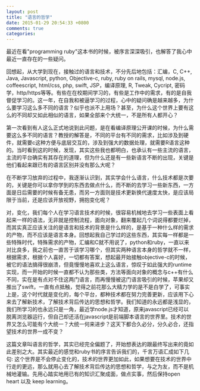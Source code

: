 ```yaml
---
layout: post
title: "语言的哲学"
date: 2015-01-29 20:54:33 +0800
comments: true
categories: 
---
```

最近在看"programming ruby"这本书的时候，被序言深深吸引，也解答了我心中最近一直存在的一些疑问。

<!-- more -->

回想起，从大学到现在，接触过的语言和技术，不分先后地包括：汇编，C, C++, Java, Javascript, python, Objective-c, ruby, ruby on rails, mysql, node.js, coffeescript, html/css, php, swift, JSP，编译原理, R, Tweak, Cycript, 密码学，http/https等等。有些在在校期间学习的，有些是工作中的需求，有的是自我督促学习的。这一年，在自我和被逼学习的过程，心中的疑问确是越来越多，为什么要学习这么多不同的语言？似乎也派不上用场？甚至，为什么这个世界上要有这么的不同却又如此相似的语言，如果全部来个大统一，不是所有人都开心？

第一次看到有人这么正式地说到此问题，是在看编译原理公开课的时候，为什么需要这么多不同的语言？教授的解答是，不同的平台有不同的需求，比如涉及到硬件，就需要c这种方便与底层交互的，涉及到强大的数据处理，就需要R语言这种的。当时看到这的时候，发现，其实这些我也都明白，也承认有一些主流的语言，主流的平台确实有其存在的道理，但为什么还是有一些新语言不断的出现，关键是他们看起来跟已有的语言区别并没有那么大呢？

在不断学习放弃的过程中，我逐渐认识到，其实学会什么语言，什么技术都是次要的，关键是你可以拿你学到的东西去做点什么，而不断的去学习一些新东西，一方面是日后需要的时候有备无患，而另一方面则是技术更新换代速度太快，是应该局限于当前，还是应该开放视野，拥抱变化呢？

对，变化，我们每个人在学习语言技术的时候，很容易机械地去学习一些表面上看起来一样的语法，无非就是控制流程，面向对象，翻来覆起几个词说得都要烂掉，而其实真正应该关注的是语言和技术的背景是什么样的，是基于一种什么样的需求的产物，而不应该是语言本身。回想起我自己学过的这些东西，其实每一样都是一些特殊时代，特殊需求的产物，汇编和C就不用说了，python和ruby，一直以来对比良多，我之前也一直苦于该学习哪个，但其实两种语言本身的哲学就不一样，根据需求，根据个人喜好，一切都有答案，想起最开始接触objective-c的时候，被它的语法搞得很崩溃，但竟慢慢地喜欢上这么语言，惊叹于如此强大的runtime实现，而一开始的时候一直都不认为那些类，方法等面向对象的概念与c++有什么不同，实在是有点对不住这两门语言，而再慢慢被这门语言吸引的时候，苹果却又推出了swift，一直有点抵触，觉得之前花那么大精力学的是不是白学了，可事实上是，这个时代就是变化的，每个平台，都种技术都在努力完善更新，应该用下心来去了解新技术，了解技术背后传达的思想和哲学。我们知道的永远都是浅显的，我们所学习的也永远只是一角，最近学node.js才知道，原来javascript已经可以脱离浏览器运行，但自己却还活在javascript是前端脚本语言的世界里。技术的世界又怎么可能有个大统一？大统一何来进步？这天下都合久必分，分久必合，还指望技术的世界一成不变？

这篇文章叫语言的哲学，其实已经完全偏题了，开始想表达的跟最终写出来的竟如此差别之大。其实最近的感觉和ruby书的序言告诉我们的，千言万语汇成如下几句:
这个世界是不会停止变化的，技术的世界更加如此，如果想要在技术的世界中行走的更远，那么就用心去了解技术背后传达的思想和哲学，与之为友，而不是机械地灌输。先用心踏实地用已有的知识汇聚成面，做点实事，然后保持open heart 以及 keep learning。